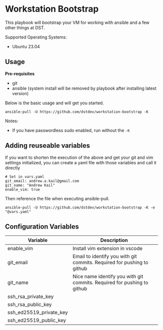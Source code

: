 # Workstation Bootstrap

This playbook will bootstrap your VM for working with ansible and a few other things
at DST.

Supported Operating Systems:

* Ubuntu 23.04

## Usage

**Pre-requisites**

* git
* ansible (system install will be removed by playbook after installing latest version)

Below is the basic usage and will get you started.

    ansible-pull -U https://github.com/dstdev/workstation-bootstrap -K

Notes:
* If you have passwordless sudo enabled, run without the `-K`

## Adding reuseable variables

If you want to shorten the execution of the above and get your git and vim settings initialized, you can create
a yaml file with those variables and call it directly

    # Set in vars.yaml
    git_email: andrew.a.kail@gmail.com
    git_name: "Andrew Kail"
    enable_vim: true

Then reference the file when executing ansible-pull.

    ansible-pull -U https://github.com/dstdev/workstation-bootstrap -K -e "@vars.yaml"

## Configuration Variables

| Variable | Description |
| --- | --- |
| enable_vim | Install vim extension in vscode |
| git_email | Email to identify you with git commits. Required for pushing to github |
| git_name | Nice name identify you with git commits. Required for pushing to github |
| ssh_rsa_private_key | |
| ssh_rsa_public_key | |
| ssh_ed25519_private_key | |
| ssh_ed25519_public_key | |